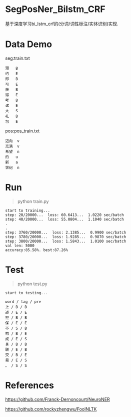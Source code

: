 # SegPosNer_Bilstm_CRF
基于深度学习bi_lstm_crf的(分词/词性标注/实体识别)实现.

# Data Demo
seg:train.txt
```
预	B
约	E
即	B
可	E
获	B
得	E
考	B
试	E
大	S
礼	B
包	E
```
pos:pos_train.txt
```
迈向	v
充满	v
希望	n
的	u
新	a
世纪	n
```

# Run
> python train.py

```
start to training...
step: 20/20000...  loss: 60.6413...  1.0220 sec/batch
step: 40/20000...  loss: 55.0804...  1.1040 sec/batch
.
.
step: 3760/20000...  loss: 2.1385...  0.9900 sec/batch
step: 3780/20000...  loss: 1.9285...  0.9870 sec/batch
step: 3800/20000...  loss: 1.5843...  1.0100 sec/batch
val len: 5000
accuracy:85.58%. best:87.26%

```

# Test
> python test.py
```
start to testing...

word / tag / pre
上 / B / B
述 / E / E
担 / B / B
保 / E / E
不 / S / B
构 / B / E
成 / E / S
关 / B / B
联 / E / B
交 / B / E
易 / E / S
。 / S / S
```

# References

https://github.com/Franck-Dernoncourt/NeuroNER

https://github.com/rockyzhengwu/FoolNLTK

